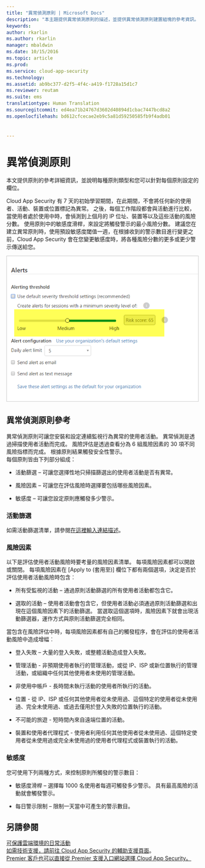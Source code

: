 ```yaml
---
title: "異常偵測原則 | Microsoft Docs"
description: "本主題提供異常偵測原則的描述，並提供異常偵測原則建置組塊的參考資訊。"
keywords: 
author: rkarlin
ms.author: rkarlin
manager: mbaldwin
ms.date: 10/15/2016
ms.topic: article
ms.prod: 
ms.service: cloud-app-security
ms.technology: 
ms.assetid: ab9bc377-d2f5-4f4c-a419-f1728a15d1c7
ms.reviewer: reutam
ms.suite: ems
translationtype: Human Translation
ms.sourcegitcommit: ed4ea71b24767d3602d40894d1cbac7447bcd8a2
ms.openlocfilehash: bd612cfcecae2eb9c5a81d59250585fb9f4adb01


---
```


# <a name="anomaly-detection-policy"></a>異常偵測原則
本文提供原則的參考詳細資訊，並說明每種原則類型和您可以針對每個原則設定的欄位。  
 
Cloud App Security 有 7 天的初始學習期間，在此期間，不會將任何新的使用者、活動、裝置或位置標記為異常。 之後，每個工作階段都會與活動進行比較，當使用者處於使用中時，會偵測到上個月的 IP 位址、裝置等以及這些活動的風險分數。 使用原則中的敏感度滑桿，來設定將觸發警示的最小風險分數。 建議您在建立異常原則時，使用預設敏感度閾值一週，在根據收到的警示數目進行變更之前，Cloud App Security 會在您變更敏感度時，將各種風險分數的更多或更少警示傳送給您。
  
![敏感度滑桿](./media/sensitivity-slider.png)
## <a name="anomaly-detection-policy-reference"></a>異常偵測原則參考  
異常偵測原則可讓您安裝和設定連續監視行為異常的使用者活動。 異常偵測是透過掃描使用者活動而完成。 風險評估是透過查看分為 6 組風險因素的 30 項不同風險指標而完成。 根據原則結果觸發安全性警示。   
每個原則皆由下列部分組成：  
  
-   活動篩選 – 可讓您選擇性地只掃描篩選出的使用者活動是否有異常。  
  
-   風險因素 – 可讓您在評估風險時選擇要包括哪些風險因素。  
  
-   敏感度 – 可讓您設定原則應觸發多少警示。  
  
### <a name="activity-filters"></a>活動篩選  
如需活動篩選清單，請參閱[在這裡輸入連結描述](activity-filters.md)。  
  
### <a name="risk-factors"></a>風險因素  
以下是評估使用者活動風險時要考量的風險因素清單。 每項風險因素都可以開啟或關閉。 每項風險因素在 [Apply to (套用至)] 欄位下都有兩個選項，決定是否於評估使用者活動風險時包含︰  
  
-   所有受監視的活動 – 通過原則活動篩選的所有使用者活動都包含它。  
  
-   選取的活動 – 使用者活動會包含它，但使用者活動必須通過原則活動篩選和出現在這個風險因素下的活動篩選。 當選取這個選項時，風險因素下就會出現活動篩選器，運作方式與原則活動篩選完全相同。  
  
當包含在風險評估中時，每項風險因素都有自己的觸發程序，會在評估的使用者活動風險中造成增幅︰  
  
-   登入失敗 – 大量的登入失敗，或整體活動造成登入失敗。  
  
-   管理活動 - 非預期使用者執行的管理活動，或從 IP、ISP 或新位置執行的管理活動，或組織中任何其他使用者未使用的管理活動。  
  
-   非使用中帳戶 - 長時間未執行活動的使用者所執行的活動。  
  
-   位置 - 從 IP、ISP 或任何其他使用者從未使用過、這個特定的使用者從未使用過、完全未使用過、或過去僅用於登入失敗的位置執行的活動。  
  
-   不可能的旅遊 - 短時間內來自遠端位置的活動。  
  
-   裝置和使用者代理程式 - 使用者利用任何其他使用者從未使用過、這個特定使用者從未使用過或完全未使用過的使用者代理程式或裝置執行的活動。  
  
### <a name="sensitivity"></a>敏感度  
您可使用下列兩種方式，來控制原則所觸發的警示數目：  
  
-   敏感度滑桿 – 選擇每 1000 名使用者每週可觸發多少警示。 具有最高風險的活動就會觸發警示。  
  
-   每日警示限制 – 限制一天當中可產生的警示數目。  
  
## <a name="see-also"></a>另請參閱  
[可保護雲端環境的日常活動](daily-activities-to-protect-your-cloud-environment.md)   
[如需技術支援，請前往 Cloud App Security 的輔助支援頁面](http://support.microsoft.com/oas/default.aspx?prid=16031)。   
[Premier 客戶也可以直接從 Premier 支援入口網站選擇 Cloud App Security。](https://premier.microsoft.com/)  
  
  


<!--HONumber=Oct16_HO4-->


